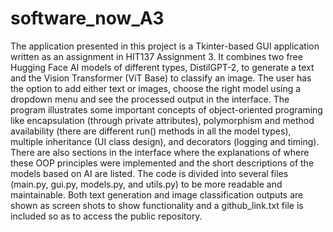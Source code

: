 # software_now_A3
The application presented in this project is a Tkinter-based GUI application written as an assignment in HIT137 Assignment 3. It combines two free Hugging Face AI models of different types, DistilGPT-2, to generate a text and the Vision Transformer (ViT Base) to classify an image. The user has the option to add either text or images, choose the right model using a dropdown menu and see the processed output in the interface. The program illustrates some important concepts of object-oriented programing like encapsulation (through private attributes), polymorphism and method availability (there are different run() methods in all the model types), multiple inheritance (UI class design), and decorators (logging and timing). There are also sections in the interface where the explanations of where these OOP principles were implemented and the short descriptions of the models based on AI are listed. The code is divided into several files (main.py, gui.py, models.py, and utils.py) to be more readable and maintainable. Both text generation and image classification outputs are shown as screen shots to show functionality and a github_link.txt file is included so as to access the public repository.
